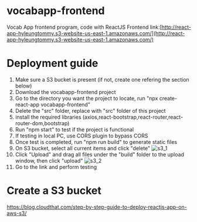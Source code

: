 # vocabapp-frontend
Vocab App frontend program, code with ReactJS
Frontend link:[http://react-app-hyleungtommy.s3-website-us-east-1.amazonaws.com/](http://react-app-hyleungtommy.s3-website-us-east-1.amazonaws.com/)

# Deployment guide
1. Make sure a S3 bucket is present (if not, create one refering the section below)
2. Download the vocabapp-frontend project
3. Go to the directory you want the project to locate, run "npx create-react-app vocabapp-frontend"
4. Delete the "src" folder, replace with "src" folder of this project
5. install the required libraries (axios,react-bootstrap,react-router,react-router-dom,bootstrap)
6. Run "npm start" to test if the project is functional
7. If testing in local PC, use CORS plugin to bypass CORS
8. Once test is completed, run "npm run build" to generate static files
9. On S3 bucket, select all current items and click "delete"
![s3_1](https://i.imgur.com/rVpEU7G.png "S3_1")
10. Click "Upload" and drag all files under the "build" folder to the upload window, then click "upload"
![s3_2](https://i.imgur.com/EZS36Jh.png "S3_2")
11. Go to the link and perform testing

# Create a S3 bucket
https://blog.cloudthat.com/step-by-step-guide-to-deploy-reactjs-app-on-aws-s3/

